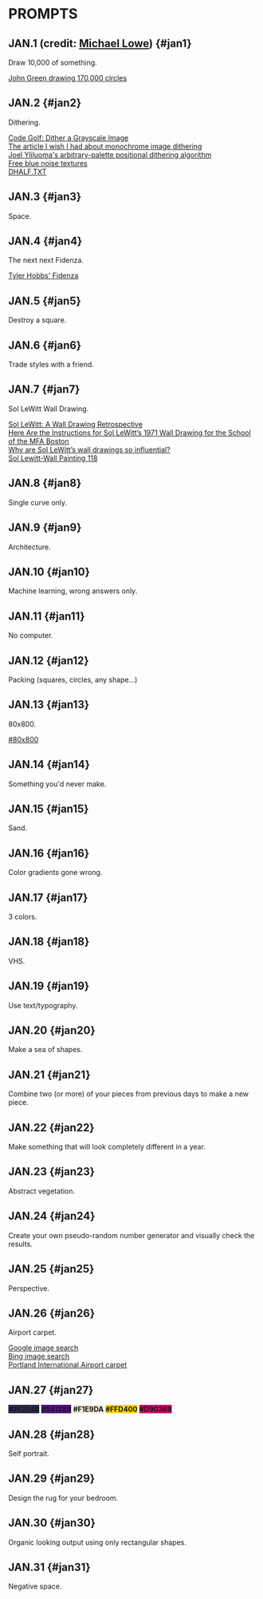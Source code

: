 # PROMPTS

## JAN.1 <span class="credit">(credit: [Michael Lowe](https://www.instagram.com/mjrlowe))</span> {#jan1}

Draw 10,000 of something.

[John Green drawing 170,000 circles](https://www.youtube.com/watch?v=ILMEVnVD8m8)  

## JAN.2 {#jan2}

Dithering.

[Code Golf: Dither a Grayscale Image](https://codegolf.stackexchange.com/questions/26554/dither-a-grayscale-image)  
[The article I wish I had about monochrome image dithering](https://surma.dev/things/ditherpunk/)  
[Joel Yliluoma's arbitrary-palette positional dithering algorithm](https://bisqwit.iki.fi/story/howto/dither/jy/)  
[Free blue noise textures](http://momentsingraphics.de/BlueNoise.html)  
[DHALF.TXT](http://web.archive.org/web/20190316064436/http://www.efg2.com/Lab/Library/ImageProcessing/DHALF.TXT)  

## JAN.3 {#jan3}

Space.

## JAN.4 {#jan4}

The next next Fidenza.

[Tyler Hobbs' Fidenza](https://tylerxhobbs.com/fidenza)  

## JAN.5 {#jan5}

Destroy a square.

## JAN.6 {#jan6}

Trade styles with a friend.

## JAN.7 {#jan7}

Sol LeWitt Wall Drawing.

[Sol LeWitt: A Wall Drawing Retrospective](https://massmoca.org/sol-lewitt/)  
[Here Are the Instructions for Sol LeWitt’s 1971 Wall Drawing for the School of the MFA Boston](https://observer.com/2012/10/here-are-the-instructions-for-sol-lewitts-1971-wall-drawing-for-the-school-of-the-mfa-boston/)  
[Why are Sol LeWitt’s wall drawings so influential?](https://publicdelivery.org/sol-lewitt-wall-drawings/)  
[Sol Lewitt-Wall Painting 118](https://illmindofryza1.wordpress.com/2016/08/17/sol-lewitt-wall-painting-118/)  

## JAN.8 {#jan8}

Single curve only.

## JAN.9 {#jan9}

Architecture.

## JAN.10 {#jan10}

Machine learning, wrong answers only.

## JAN.11 {#jan11}

No computer.

## JAN.12 {#jan12}

Packing (squares, circles, any shape…)

## JAN.13 {#jan13}

80x800.

[#80x800](https://twitter.com/hashtag/800x80)  

## JAN.14 {#jan14}

Something you'd never make.

## JAN.15 {#jan15}

Sand.

## JAN.16 {#jan16}

Color gradients gone wrong.

## JAN.17 {#jan17}

3 colors.

## JAN.18 {#jan18}

VHS.

## JAN.19 {#jan19}

Use text/typography.

## JAN.20 {#jan20}

Make a sea of shapes.

## JAN.21 {#jan21}

Combine two (or more) of your pieces from previous days to make a new piece.

## JAN.22 {#jan22}

Make something that will look completely different in a year.

## JAN.23 {#jan23}

Abstract vegetation.

## JAN.24 {#jan24}

Create your own pseudo-random number generator and visually check the results.

## JAN.25 {#jan25}

Perspective.

## JAN.26 {#jan26}

Airport carpet.

[Google image search](https://www.google.com/search?q=airport+carpet&tbm=isch)  
[Bing image search](https://www.bing.com/images/search?q=airport+carpet)  
[Portland International Airport carpet](https://en.wikipedia.org/wiki/Portland_International_Airport_carpet)  

## JAN.27 {#jan27}

<b style="background-color: #2E294E">#2E294E</b>
<b style="background-color: #541388">#541388</b>
<b style="background-color: #F1E9DA; color:#161616">#F1E9DA</b>
<b style="background-color: #FFD400">#FFD400</b>
<b style="background-color: #D90368">#D90368</b>

## JAN.28 {#jan28}

Self portrait.

## JAN.29 {#jan29}

Design the rug for your bedroom.

## JAN.30 {#jan30}

Organic looking output using only rectangular shapes.

## JAN.31 {#jan31}

Negative space.


